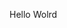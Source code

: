 Hello Wolrd


























































































































































































































































































































































































































































































































































































































































































































































































































































































































































































































































































































































































































































































































































































































































































































































































































































































































































































































































































































































































































































































































































































































































































































































































































































































































































































































































































































































































































































































































































































































































































































































































































































































































































































































































































































































































































































